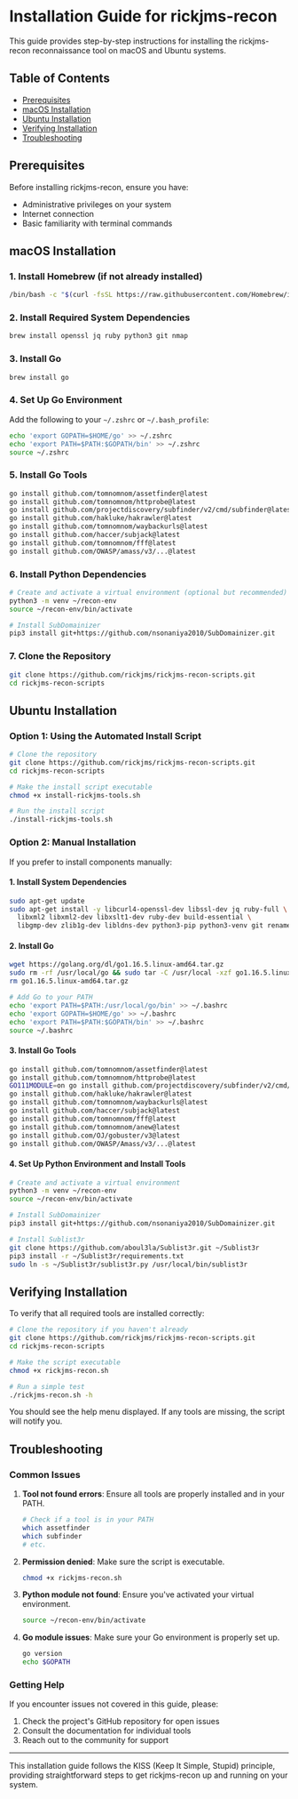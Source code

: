# Installation Guide for rickjms-recon

This guide provides step-by-step instructions for installing the rickjms-recon reconnaissance tool on macOS and Ubuntu systems.

## Table of Contents

- [Prerequisites](#prerequisites)
- [macOS Installation](#macos-installation)
- [Ubuntu Installation](#ubuntu-installation)
- [Verifying Installation](#verifying-installation)
- [Troubleshooting](#troubleshooting)

## Prerequisites

Before installing rickjms-recon, ensure you have:

- Administrative privileges on your system
- Internet connection
- Basic familiarity with terminal commands

## macOS Installation

### 1. Install Homebrew (if not already installed)

```bash
/bin/bash -c "$(curl -fsSL https://raw.githubusercontent.com/Homebrew/install/HEAD/install.sh)"
```

### 2. Install Required System Dependencies

```bash
brew install openssl jq ruby python3 git nmap
```

### 3. Install Go

```bash
brew install go
```

### 4. Set Up Go Environment

Add the following to your `~/.zshrc` or `~/.bash_profile`:

```bash
echo 'export GOPATH=$HOME/go' >> ~/.zshrc
echo 'export PATH=$PATH:$GOPATH/bin' >> ~/.zshrc
source ~/.zshrc
```

### 5. Install Go Tools

```bash
go install github.com/tomnomnom/assetfinder@latest
go install github.com/tomnomnom/httprobe@latest
go install github.com/projectdiscovery/subfinder/v2/cmd/subfinder@latest
go install github.com/hakluke/hakrawler@latest
go install github.com/tomnomnom/waybackurls@latest
go install github.com/haccer/subjack@latest
go install github.com/tomnomnom/fff@latest
go install github.com/OWASP/amass/v3/...@latest
```

### 6. Install Python Dependencies

```bash
# Create and activate a virtual environment (optional but recommended)
python3 -m venv ~/recon-env
source ~/recon-env/bin/activate

# Install SubDomainizer
pip3 install git+https://github.com/nsonaniya2010/SubDomainizer.git
```

### 7. Clone the Repository

```bash
git clone https://github.com/rickjms/rickjms-recon-scripts.git
cd rickjms-recon-scripts
```

## Ubuntu Installation

### Option 1: Using the Automated Install Script

```bash
# Clone the repository
git clone https://github.com/rickjms/rickjms-recon-scripts.git
cd rickjms-recon-scripts

# Make the install script executable
chmod +x install-rickjms-tools.sh

# Run the install script
./install-rickjms-tools.sh
```

### Option 2: Manual Installation

If you prefer to install components manually:

#### 1. Install System Dependencies

```bash
sudo apt-get update
sudo apt-get install -y libcurl4-openssl-dev libssl-dev jq ruby-full \
  libxml2 libxml2-dev libxslt1-dev ruby-dev build-essential \
  libgmp-dev zlib1g-dev libldns-dev python3-pip python3-venv git rename nmap
```

#### 2. Install Go

```bash
wget https://golang.org/dl/go1.16.5.linux-amd64.tar.gz
sudo rm -rf /usr/local/go && sudo tar -C /usr/local -xzf go1.16.5.linux-amd64.tar.gz
rm go1.16.5.linux-amd64.tar.gz

# Add Go to your PATH
echo 'export PATH=$PATH:/usr/local/go/bin' >> ~/.bashrc
echo 'export GOPATH=$HOME/go' >> ~/.bashrc
echo 'export PATH=$PATH:$GOPATH/bin' >> ~/.bashrc
source ~/.bashrc
```

#### 3. Install Go Tools

```bash
go install github.com/tomnomnom/assetfinder@latest
go install github.com/tomnomnom/httprobe@latest
GO111MODULE=on go install github.com/projectdiscovery/subfinder/v2/cmd/subfinder@latest
go install github.com/hakluke/hakrawler@latest
go install github.com/tomnomnom/waybackurls@latest
go install github.com/haccer/subjack@latest
go install github.com/tomnomnom/fff@latest
go install github.com/tomnomnom/anew@latest
go install github.com/OJ/gobuster/v3@latest
go install github.com/OWASP/Amass/v3/...@latest
```

#### 4. Set Up Python Environment and Install Tools

```bash
# Create and activate a virtual environment
python3 -m venv ~/recon-env
source ~/recon-env/bin/activate

# Install SubDomainizer
pip3 install git+https://github.com/nsonaniya2010/SubDomainizer.git

# Install Sublist3r
git clone https://github.com/aboul3la/Sublist3r.git ~/Sublist3r
pip3 install -r ~/Sublist3r/requirements.txt
sudo ln -s ~/Sublist3r/sublist3r.py /usr/local/bin/sublist3r
```

## Verifying Installation

To verify that all required tools are installed correctly:

```bash
# Clone the repository if you haven't already
git clone https://github.com/rickjms/rickjms-recon-scripts.git
cd rickjms-recon-scripts

# Make the script executable
chmod +x rickjms-recon.sh

# Run a simple test
./rickjms-recon.sh -h
```

You should see the help menu displayed. If any tools are missing, the script will notify you.

## Troubleshooting

### Common Issues

1. **Tool not found errors**: Ensure all tools are properly installed and in your PATH.

   ```bash
   # Check if a tool is in your PATH
   which assetfinder
   which subfinder
   # etc.
   ```

2. **Permission denied**: Make sure the script is executable.

   ```bash
   chmod +x rickjms-recon.sh
   ```

3. **Python module not found**: Ensure you've activated your virtual environment.

   ```bash
   source ~/recon-env/bin/activate
   ```

4. **Go module issues**: Make sure your Go environment is properly set up.

   ```bash
   go version
   echo $GOPATH
   ```

### Getting Help

If you encounter issues not covered in this guide, please:

1. Check the project's GitHub repository for open issues
2. Consult the documentation for individual tools
3. Reach out to the community for support

---

This installation guide follows the KISS (Keep It Simple, Stupid) principle, providing straightforward steps to get rickjms-recon up and running on your system.
